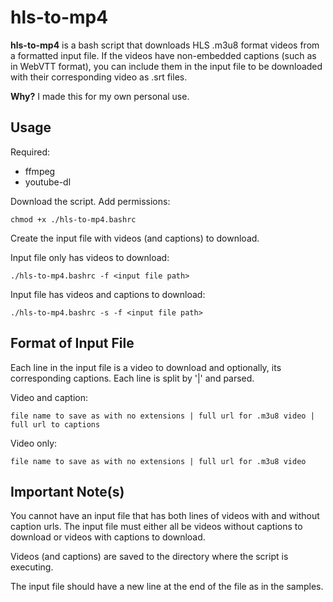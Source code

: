 # hls-to-mp4

**hls-to-mp4** is a bash script that downloads HLS .m3u8 format videos from a formatted input file. If the videos have non-embedded captions (such as in WebVTT format), you can include them in the input file to be downloaded with their corresponding video as .srt files. 

**Why?** I made this for my own personal use.

## Usage
Required:
- ffmpeg
- youtube-dl

Download the script. Add permissions:

`chmod +x ./hls-to-mp4.bashrc`

Create the input file with videos (and captions) to download. 

Input file only has videos to download:

`./hls-to-mp4.bashrc -f <input file path>`

Input file has videos and captions to download:

`./hls-to-mp4.bashrc -s -f <input file path>`

## Format of Input File

Each line in the input file is a video to download and optionally, its corresponding captions. Each line is split by '|' and parsed. 

Video and caption:

`file name to save as with no extensions | full url for .m3u8 video | full url to captions`

Video only:

`file name to save as with no extensions | full url for .m3u8 video`
## Important Note(s)

You cannot have an input file that has both lines of videos with and without caption urls. The input file must either all be videos without captions to download or videos with captions to download.

Videos (and captions) are saved to the directory where the script is executing.

The input file should have a new line at the end of the file as in the samples.
